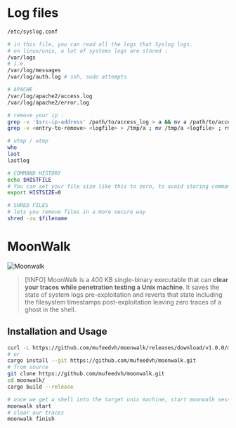 # Log files

```bash
/etc/syslog.conf

# in this file, you can read all the logs that Syslog logs.
# on linux/unix, a lot of systems logs are stored : 
/var/logs
# i.e. 
/var/log/messages
/var/log/auth.log # ssh, sudo attempts

# APACHE
/var/log/apache2/access.log
/var/log/apache2/error.log

# remove your ip :
grep -v '$src-ip-address' /path/to/access_log > a && mv a /path/to/access_log
grep -v <entry-to-remove> <logfile> > /tmp/a ; mv /tmp/a <logfile> ; rm -f /tmp/a

# utmp / wtmp
who
last
lastlog

# COMMAND HISTORY
echo $HISTFILE
# You can set your file size like this to zero, to avoid storing commands.
export HISTSIZE=0

# SHRED FILES
# lets you remove files in a more secure way
shred -zu $filename
```

# MoonWalk

![Moonwalk](https://media0.giphy.com/media/v1.Y2lkPTc5MGI3NjExYWNqeHdkZ28yaHptODB5emdjdzA5ZTc3ZmI1dW42c2Jid2xxNTF6OCZlcD12MV9pbnRlcm5hbF9naWZfYnlfaWQmY3Q9Zw/cnFDiO2QuUCRAKDXuq/giphy.webp)

>[!INFO]
MoonWalk is a 400 KB single-binary executable that can **clear your traces** **while penetration testing a Unix machine**.
It saves the state of system logs pre-exploitation and reverts that state including the filesystem timestamps post-exploitation leaving zero traces of a ghost in the shell.

## Installation and Usage

```bash
curl -L https://github.com/mufeedvh/moonwalk/releases/download/v1.0.0/moonwalk_linux -o moonwalk
# or
cargo install --git https://github.com/mufeedvh/moonwalk.git
# from source
git clone https://github.com/mufeedvh/moonwalk.git
cd moonwalk/
cargo build --release
```

```bash
# once we get a shell into the target unix machine, start moonwalk session
moonwalk start
# clear our traces 
moonwalk finish
```
